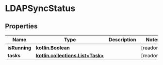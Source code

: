 
# LDAPSyncStatus

## Properties
Name | Type | Description | Notes
------------ | ------------- | ------------- | -------------
**isRunning** | **kotlin.Boolean** |  |  [readonly]
**tasks** | [**kotlin.collections.List&lt;Task&gt;**](Task.md) |  |  [readonly]



